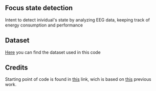 ## Focus state detection

Intent to detect inividual's state by analyzing EEG data, keeping track of energy consumption and performance

## Dataset

[Here](https://www.kaggle.com/datasets/inancigdem/eeg-data-for-mental-attention-state-detection) you can find the dataset used in this code 

## Credits

Starting point of code is found in [this](https://www.kaggle.com/code/btelenczuk/eeg-extract-features) link, wich is based on [this](https://www.kaggle.com/code/mohitbaghel1213/feature-extraction-and-comparison-of-eeg-bcn#Importing-all-required-libraries) previous work.
